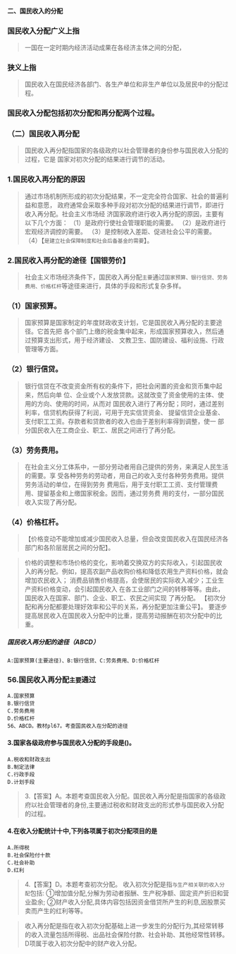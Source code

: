 #### 二、国民收入的分配
### 国民收入分配广义上指
>   一国在一定时期内经济活动成果在各经济主体之间的分配，
### 狭义上指
>   国民收入在国民经济各部门、各生产单位和非生产单位以及居民中的分配过程。

### 国民收入分配包括初次分配和再分配两个过程。
### （二）国民收入再分配
>   国民收入再分配指国家的各级政府以社会管理者的身份参与国民收入分配的过程，它是
    国家对初次分配的结果进行调节的活动。
### 1.国民收入再分配的原因
>   通过市场机制所形成的初次分配结果，不一定完全符合国家、社会的普遍利益和意愿，
    政府通常会采取多种手段对初次分配的结果进行调节，即进行收入再分配。社会主义市场经
    济国家政府进行收入再分配的原因，主要有以下几个方面：
    （1）是政府行使社会管理职能的需要。
    （2）是政府进行宏观经济调控的需要。
    （3）是控制收入差距、促进社会公平的需要。
    （4）【`是建立社会保障制度和社会后备基金的需要`】。

### 2.国民收入再分配的途径【国银劳价】
>   社会主义市场经济条件下，国民收入再分配`主要`通过`国家预算、银行信贷、劳务费用、价格杠杆`等途径来进行，具体的手段和形式复杂多样。

### （1）国家预算。
>   国家预算是国家制定的年度财政收支计划，它是国民收入再分配的主要途径。它首先把
    各个部门上缴的税金集中起来，形成国家预算收入，然后通过预算支出形式，用于经济建设、
    文教卫生、国防建设、福利设施、行政管理等方面。
    
### （2）银行信贷。
>   银行信贷在不改变资金所有权的条件下，把社会闲置的资金和货币集中起来，然后向单
    位、企业或个人发放贷款。这就改变了资金使用的主体、使用的方向、使用的时间，从而对
    国民收入进行了再分配；同时，通过差别利率，信贷机构获得了利润，可用于充实信贷资金、
    提留信贷企业基金、支付职工工资。存款者和贷款者的收入也由于差别利率得到调整，使一
    部分国民收入在工商企业、职工、居民之间进行了再分配。
    
### （3）劳务费用。
>   在社会主义分工体系中，一部分劳动者用自己提供的劳务，来满足人民生活的需要。享
    受各种劳务的劳动者，用自己的收入支付各种劳务费用。提供劳务活动的单位，在得到劳务
    费用后，用于支付职工工资、支付管理费用、提留基金和上缴国家税金。因而，通过劳务费
    用的支付，一部分国民收入实现了再分配。
    
### （4）价格杠杆。
>   【价格变动不能增加或减少国民收入总量，但会改变国民收入在国民经济各部门和各阶层居民之间的分配】。

>   价格的调整和市场价格的变化，影响着交换双方的实际收入，引起国民收
    入的再分配。例如，提高农副产品收购价格和降低农用生产资料价格，就会增加农民收入；
    消费品销售价格提高，会使居民的实际收入减少；工业生产资料价格变动，会引起国民收入
    在各工业部门之间的转移等等。由此，国民收入在国家、部门、企业、职工、农民之间实现
    了再分配。
    【初次分配和再分配都要处理好效率和公平的关系，再分配更加注重公平】。
    要逐步提高居民收入在国民收入分配中的比重，提高劳动报酬在初次分配中的比重。

##### 国民收入再分配的途径（ABCD）
    A:国家预算(主要途径)、B:银行信贷、C:劳务费用、D:价格杠杆


### 56.国民收入再分配`主要`通过
    A.国家预算
    B.银行信贷
    C.劳务费用
    D.价格杠杆
    56、ABCD。教材pl67。考查国民收入在分配的途径

#### 3.国家各级政府参与国民收入分配的手段是()。
    A.税收和财政支出
    B.制定法律
    C.行政手段
    D.计划手段
>   3.【答案】A。本题考查国民收入分配。国民收入再分配是指国家的各级政
    府以社会管理者的身份,主要通过税收和财政支出的形式参与国民收入分配的过程。


#### 4.在收入分配统计十中,下列各项属于初次分配项目的是
    A.所得税
    B.社会保险付十款
    C.社会补助
    D.红利
>   4.【答案】D。本题考查初次分配。
收入初次分配是指`与生产相关联的收入分配`包括:
①增加值分配,分解为劳动者报酬、生产税净额、固定资产折旧和营业盈余;
②财产收入分配,具体内容包括因资金借贷所产生的利息,因股票买卖而产生的红利等等。

>   收入再分配是指在收入初次分配基础上进一步发生的分配行为,其经常转移的收入流量包括所得税、出品社会保险付款、社会补助、其他经常性转移。D项属于收入初次分配中的财产收入分配。


















    